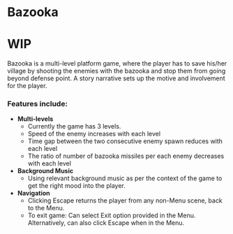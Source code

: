 # Bazooka
# WIP

Bazooka is a multi-level platform game, where the player has to save his/her village by shooting the enemies with the bazooka and stop them from going beyond defense point. A story narrative sets up the motive and involvement for the player.

### Features include:
- **Multi-levels**
  -  Currently the game has 3 levels.
  - Speed of the enemy increases with each level
  - Time gap between the two consecutive enemy spawn reduces with each level
  - The ratio of number of bazooka missiles per each enemy decreases with each level
- **Background Music**
  - Using relevant background music as per the context of the game to get the right mood into the player.
- **Navigation**
  - Clicking Escape returns the player from any non-Menu scene, back to the Menu.
  - To exit game: Can select Exit option provided in the Menu. Alternatively, can also click Escape when in the Menu.

